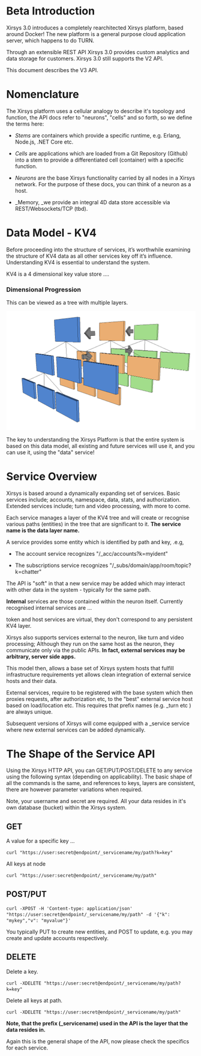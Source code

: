 # Beta Introduction

Xirsys 3.0 introduces a completely rearchitected Xirsys platform, based around Docker! The new platform is a general purpose cloud application server, which happens to do TURN.

Through an extensible REST API Xirsys 3.0 provides custom analytics and data storage for customers. Xirsys 3.0 still supports the V2 API.

This document describes the V3 API.

# Nomenclature

The Xirsys platform uses a cellular analogy to describe it's topology and function, the API docs refer to "neurons", "cells" and so forth, so we define the terms here:

* _Stems_ are containers which provide a specific runtime, e.g. Erlang, Node.js, .NET Core etc.

* _Cells_ are applications which are loaded from a Git Repository \(Github\) into a stem to provide a differentiated cell \(container\) with a specific function.

* _Neurons_ are the base Xirsys functionality carried by all nodes in a Xirsys network. For the purpose of these docs, you can think of a neuron as a host.

* \_Memory, \_we provide an integral 4D data store accessible via REST/Websockets/TCP \(tbd\).

# Data Model - KV4

Before proceeding into the structure of services, it’s worthwhile examining the structure of KV4 data as all other services key off it’s influence. Understanding KV4 is essential to understand the system.

KV4 is a 4 dimensional key value store ....

### Dimensional Progression

This can be viewed as a tree with multiple layers.

![](/layers.png)

The key to understanding the Xirsys Platform is that the entire system is based on this data model, all existing and future services will use it, and you can use it, using the "data" service!

# Service Overview

Xirsys is based around a dynamically expanding set of services. Basic services include; accounts, namespace, data, stats, and authorization. Extended services include; turn and video processing, with more to come.

Each service manages a layer of the KV4 tree and will create or recognise various paths \(entities\) in the tree that are significant to it. **The service name is the data layer name.**

A service provides some entity which is identified by path and key, .e.g,

* The account service recognizes "/\_acc/accounts?k=myident"

* The subscriptions service recognizes "/\_subs/domain/app/room/topic?k=chatter"

The API is "soft" in that a new service may be added which may interact with other data in the system - typically for the same path.

**Internal** services are those contained within the neuron itself. Currently recognised internal services are …

token and host services are virtual, they don't correspond to any persistent KV4 layer.

Xirsys also supports services external to the neuron, like turn and video processing; Although they run on the same host as the neuron, they communicate only via the public APIs. **In fact, external services may be arbitrary, server side apps.**

This model then, allows a base set of Xirsys system hosts that fulfill infrastructure requirements yet allows clean integration of external service hosts and their data.

External services, require to be registered with the base system which then proxies requests, after authorization etc, to the "best" external service host based on load/location etc. This requires that prefix names \(e.g. \_turn etc \) are always unique.

Subsequent versions of Xirsys will come equipped with a \_service service where new external services can be added dynamically.

# The Shape of the Service API

Using the Xirsys HTTP API, you can GET/PUT/POST/DELETE to any service using the following syntax \(depending on applicability\). The basic shape of all the commands is the same, and references to keys, layers are consistent, there are however parameter variations when required.

Note, your username and secret are required. All your data resides in it's own database \(bucket\) within the Xirsys system.

## GET

A value for a specific key ...

```
curl "https://user:secret@endpoint/_servicename/my/path?k=key"
```

All keys at node

```
curl "https://user:secret@endpoint/_servicename/my/path"
```

## POST/PUT

```
curl -XPOST -H 'Content-type: application/json' "https://user:secret@endpoint/_servicename/my/path" -d '{"k": "mykey","v": "myvalue"}'
```

You typically PUT to create new entities, and POST to update, e.g. you may create and update accounts respectively.

## DELETE

Delete a key.

```
curl -XDELETE "https://user:secret@endpoint/_servicename/my/path?k=key"
```

Delete all keys at path.

```
curl -XDELETE "https://user:secret@endpoint/_servicename/my/path"
```

**Note, that the prefix \(\_servicename\) used in the API is the layer that the data resides in.**

Again this is the general shape of the API, now please check the specifics for each service.

